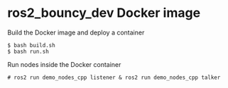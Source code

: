 # ros2_bouncy_dev Docker image


Build the Docker image and deploy a container

    $ bash build.sh
    $ bash run.sh


Run nodes inside the Docker container 

    # ros2 run demo_nodes_cpp listener & ros2 run demo_nodes_cpp talker
